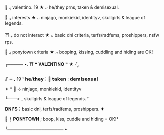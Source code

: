 🥢 ៹ valentino. 19 ★ ៸៸ he/they prns, taken & demisexual.

🏮 ៹ interests ★ ៸៸ ninjago, monkiekid, identityv, skullgirls & league of legends. 

⛩️ ៹ do not interact ★ ៸៸ basic dni criteria, terfs/radfems, proshippers, nsfw rps.

🧧 ៹ ponytown criteria ★ ៸៸ booping, kissing, cuddling and hiding are OK! 


╭───── •. ⛩️ ❝ 𝐕𝐀𝐋𝐄𝐍𝐓𝐈𝐍𝐎 ❞ ★ ·˚ ༘ 

♪ ━ ₊ 19 ❜ 𝗵𝗲/𝘁𝗵𝗲𝘆︙🏮 𝘁𝗮𝗸𝗲𝗻 : 𝗱𝗲𝗺𝗶𝘀𝗲𝘅𝘂𝗮𝗹 

✦ * 🥢 ⊹ ninjago, monkiekid, identityv 

╰───> ₊ skullgirls & league of legends. ❜

𝐃𝐍𝐈❜𝐒︙basic dni, terfs/radfems, proshippers. ✦ 

🧧 ┊ 𝐏𝐎𝐍𝐘𝐓𝐎𝐖𝐍 ; boop, kiss, cuddle and hiding = OK!°

╰────────────────── •
